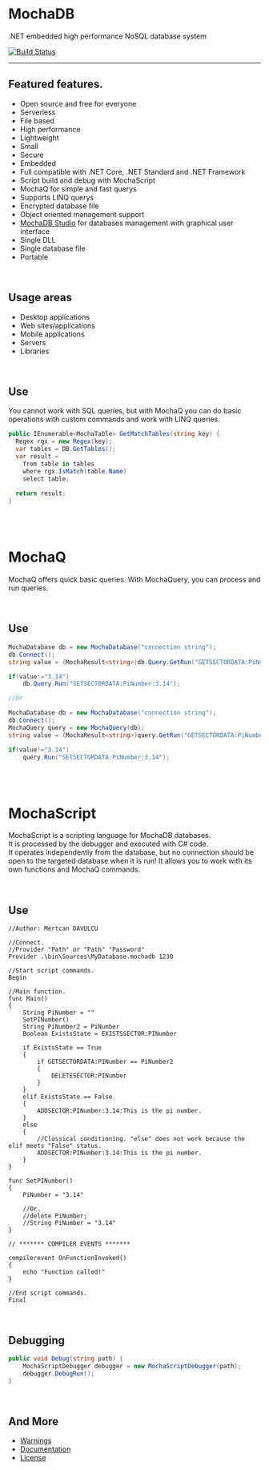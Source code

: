 # MochaDB

.NET embedded high performance NoSQL database system

[![Build Status](https://travis-ci.com/MertcanDavulcu/MochaDB.svg?branch=master)](https://travis-ci.com/MertcanDavulcu/MochaDB)

---

## Featured features.
- Open source and free for everyone
- Serverless
- File based
- High performance
- Lightweight
- Small
- Secure
- Embedded
- Full compatible with .NET Core, .NET Standard and .NET Framework
- Script build and debug with MochaScript
- MochaQ for simple and fast querys
- Supports LINQ querys
- Encrypted database file
- Object oriented management support
- <a href="https://github.com/MertcanDavulcu/MochaDBStudio">MochaDB Studio</a> for databases management with graphical user interface
- Single DLL
- Single database file
- Portable

<br>

## Usage areas
- Desktop applications
- Web sites/applications
- Mobile applications
- Servers
- Libraries

<br>

## Use

You cannot work with SQL queries, but with MochaQ you can do basic operations with custom commands and work with LINQ queries.

```c#
public IEnumerable<MochaTable> GetMatchTables(string key) {
  Regex rgx = new Regex(key);
  var tables = DB.GetTables();
  var result =
    from table in tables
    where rgx.IsMatch(table.Name)
    select table;
  
  return result;
}
```

<br><br>

# MochaQ
MochaQ offers quick basic queries. With MochaQuery, you can process and run queries.

<br>

## Use

```c#
MochaDatabase db = new MochaDatabase("connection string");
db.Connect();
string value = (MochaResult<string>)db.Query.GetRun("GETSECTORDATA:PiNumber");

if(value!="3.14")
    db.Query.Run("SETSECTORDATA:PiNumber:3.14");

//Or

MochaDatabase db = new MochaDatabase("connection string");
db.Connect();
MochaQuery query = new MochaQuery(db);
string value = (MochaResult<string>)query.GetRun("GETSECTORDATA:PiNumber");

if(value!="3.14")
    query.Run("SETSECTORDATA:PiNumber:3.14");
```

<br><br>

# MochaScript

MochaScript is a scripting language for MochaDB databases.<br>
It is processed by the debugger and executed with C# code.<br>
It operates independently from the database, but no connection should be open to the targeted database when it is run!
It allows you to work with its own functions and MochaQ commands.

<br>

## Use

```
//Author: Mertcan DAVULCU

//Connect.
//Provider "Path" or "Path" "Password"
Provider .\bin\Sources\MyDatabase.mochadb 1230

//Start script commands.
Begin

//Main function.
func Main()
{
    String PiNumber = ""
    SetPINumber()
    String PiNumber2 = PiNumber
    Boolean ExistsState = EXISTSSECTOR:PINumber

    if ExistsState == True
    {
        if GETSECTORDATA:PINumber == PiNumber2
        {
            DELETESECTOR:PINumber
        }
    }
    elif ExistsState == False
    {
        ADDSECTOR:PINumber:3.14:This is the pi number.
    }
    else
    {
        //Classical conditioning. "else" does not work because the elif meets "False" status.
        ADDSECTOR:PINumber:3.14:This is the pi number.
    }
}

func SetPINumber()
{
    PiNumber = "3.14"

    //Or.
    //delete PiNumber;
    //String PiNumber = "3.14"
}

// ******* COMPILER EVENTS *******

compilerevent OnFunctionInvoked()
{
    echo "Function called!"
}

//End script commands.
Final
```

<br>

## Debugging

```c#
public void Debug(string path) {
    MochaScriptDebugger debugger = new MochaScriptDebugger(path);
    debugger.DebugRun();
}
```
<br>

## And More

- <a href="https://github.com/MertcanDavulcu/MochaDB/wiki/Warnings">Warnings</a>
- <a href="https://github.com/MertcanDavulcu/MochaDB/wiki">Documentation</a>
- <a href="https://opensource.org/licenses/MIT">License<a/>
